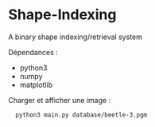 # Shape-Indexing
A binary shape indexing/retrieval system

Dépendances : 
  - python3
  - numpy
  - matplotlib

Charger et afficher une image : 

```
  python3 main.py database/beetle-3.pgm
```
